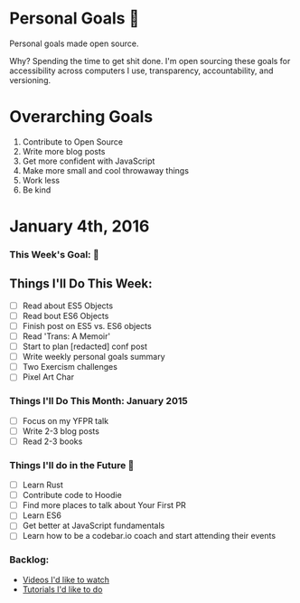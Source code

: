 Personal Goals :star2:
==============

Personal goals made open source.

Why? Spending the time to get shit done. I'm open sourcing these goals for accessibility across computers I use, transparency, accountability, and versioning.

# Overarching Goals
1. Contribute to Open Source
2. Write more blog posts
3. Get more confident with JavaScript
4. Make more small and cool throwaway things
5. Work less
6. Be kind

# January 4th, 2016

### This Week's Goal: :ghost:

## Things I'll Do This Week:
- [ ] Read about ES5 Objects
- [ ] Read bout ES6 Objects
- [ ] Finish post on ES5 vs. ES6 objects
- [ ] Read 'Trans: A Memoir'
- [ ] Start to plan [redacted] conf post
- [ ] Write weekly personal goals summary
- [ ] Two Exercism challenges
- [ ] Pixel Art Char

### Things I'll Do This Month: January 2015
- [ ] Focus on my YFPR talk
- [ ] Write 2-3 blog posts
- [ ] Read 2-3 books

### Things I'll do in the Future :rocket:
- [ ] Learn Rust
- [ ] Contribute code to Hoodie
- [ ] Find more places to talk about Your First PR
- [ ] Learn ES6
- [ ] Get better at JavaScript fundamentals
- [ ] Learn how to be a codebar.io coach and start attending their events

### Backlog:
- [Videos I'd like to watch](https://github.com/Charlotteis/personal-goals/blob/master/content-list/videos.md)
- [Tutorials I'd like to do](https://github.com/Charlotteis/personal-goals/blob/master/content-list/tutorials.md)
